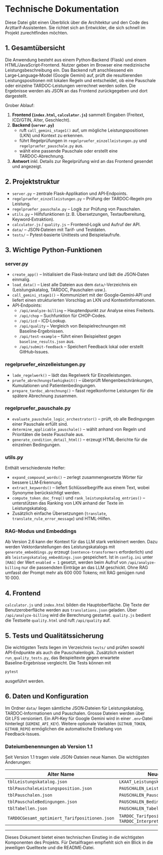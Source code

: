 # Technische Dokumentation

Diese Datei gibt einen Überblick über die Architektur und den Code des Arzttarif‑Assistenten. Sie richtet sich an Entwickler, die sich schnell im Projekt zurechtfinden möchten.

## 1. Gesamtübersicht

Die Anwendung besteht aus einem Python‑Backend (Flask) und einem HTML/JavaScript‑Frontend. Nutzer geben im Browser eine medizinische Leistungsbeschreibung ein. Das Backend ruft anschliessend ein Large‑Language‑Model (Google Gemini) auf, prüft die resultierenden Leistungspositionen mit lokalen Regeln und entscheidet, ob eine Pauschale oder einzelne TARDOC‑Leistungen verrechnet werden sollen. Die Ergebnisse werden als JSON an das Frontend zurückgegeben und dort dargestellt.

Grober Ablauf:

1. **Frontend (`index.html`, `calculator.js`)** sammelt Eingaben (Freitext, ICD/GTIN, Alter, Geschlecht).
2. **Backend (`server.py`)**
   - ruft `call_gemini_stage1()` auf, um mögliche Leistungspositionen (LKN) und Kontext zu erkennen.
   - führt Regelprüfungen in `regelpruefer_einzelleistungen.py` und `regelpruefer_pauschale.py` aus.
   - wählt eine passende Pauschale oder erstellt eine TARDOC‑Abrechnung.
3. **Antwort** inkl. Details zur Regelprüfung wird an das Frontend gesendet und angezeigt.

## 2. Projektstruktur

- `server.py` – zentrale Flask‑Applikation und API‑Endpoints.
- `regelpruefer_einzelleistungen.py` – Prüfung der TARDOC‑Regeln pro Leistung.
- `regelpruefer_pauschale.py` – Logik zur Prüfung von Pauschalen.
- `utils.py` – Hilfsfunktionen (z. B. Übersetzungen, Textaufbereitung, Keyword‑Extraktion).
- `calculator.js` / `quality.js` – Frontend‑Logik und Aufruf der API.
- `data/` – JSON‑Dateien mit Tarif‑ und Testdaten.
- `tests/` – Pytest‑basierte Unittests und Beispielaufrufe.

## 3. Wichtige Python‑Funktionen

### server.py

- `create_app()` – Initialisiert die Flask‑Instanz und lädt die JSON‑Daten einmalig.
- `load_data()` – Liest alle Dateien aus dem `data/`‑Verzeichnis ein (Leistungskatalog, TARDOC, Pauschalen usw.).
- `call_gemini_stage1()` – Kommuniziert mit der Google‑Gemini‑API und liefert einen strukturierten Vorschlag an LKN und Kontextinformationen.
- API‑Endpoints:
  - `/api/analyze-billing` – Hauptendpunkt zur Analyse eines Freitexts.
  - `/api/chop` – Suchfunktion für CHOP‑Codes.
  - `/api/icd` – ICD‑Lookup.
  - `/api/quality` – Vergleich von Beispielrechnungen mit Baseline‑Ergebnissen.
  - `/api/test-example` – führt einen Beispieltest gegen `baseline_results.json` aus.
  - `/api/submit-feedback` – Speichert Feedback lokal oder erstellt GitHub‑Issues.

### regelpruefer_einzelleistungen.py

- `lade_regelwerk()` – lädt das Regelwerk für Einzelleistungen.
- `pruefe_abrechnungsfaehigkeit()` – überprüft Mengenbeschränkungen, Kumulationen und Patientenbedingungen.
- `prepare_tardoc_abrechnung()` – fasst regelkonforme Leistungen für die spätere Abrechnung zusammen.

### regelpruefer_pauschale.py

- `evaluate_pauschale_logic_orchestrator()` – prüft, ob alle Bedingungen einer Pauschale erfüllt sind.
- `determine_applicable_pauschale()` – wählt anhand von Regeln und Prioritäten die beste Pauschale aus.
- `generate_condition_detail_html()` – erzeugt HTML‑Berichte für die einzelnen Bedingungen.

### utils.py

Enthält verschiedenste Helfer:
- `expand_compound_words()` – zerlegt zusammengesetzte Wörter für bessere LLM‑Erkennung.
- `extract_keywords()` – liefert Schlüsselbegriffe aus einem Text, wobei Synonyme berücksichtigt werden.
- `compute_token_doc_freq()` und `rank_leistungskatalog_entries()` – unterstützen das Ranking von LKN anhand der Texte im Leistungskatalog.
- Zusätzlich einfache Übersetzungen (`translate`, `translate_rule_error_message`) und HTML‑Hilfen.

### RAG-Modus und Embeddings

Ab Version 2.6 kann der Kontext für das LLM stark verkleinert werden. Dazu werden
Vektordarstellungen des Leistungskatalogs mit `generate_embeddings.py` erzeugt
(`sentence-transformers` erforderlich) und als `leistungskatalog_embeddings.json`
gespeichert. Ist in `config.ini` unter `[RAG]` der Wert `enabled = 1` gesetzt,
werden beim Aufruf von `/api/analyze-billing` nur die passendsten Einträge an das
LLM geschickt.
Ohne RAG umfasst der Prompt mehr als 600 000 Tokens; mit RAG genügen rund 10 000.

## 4. Frontend

`calculator.js` und `index.html` bilden die Hauptoberfläche. Die Texte der Benutzeroberfläche werden aus `translations.json` geladen. Über `/api/analyze-billing` wird die Berechnung gestartet. `quality.js` bedient die Testseite `quality.html` und ruft `/api/quality` auf.

## 5. Tests und Qualitätssicherung

Die wichtigsten Tests liegen im Verzeichnis `tests/` und prüfen sowohl API‑Endpunkte als auch die Pauschalenlogik. Zusätzlich existiert `run_quality_tests.py`, das Beispieltexte gegen erwartete Baseline‑Ergebnisse vergleicht. Die Tests können mit

```bash
pytest
```

ausgeführt werden.

## 6. Daten und Konfiguration

Im Ordner `data/` liegen sämtliche JSON‑Dateien für Leistungskatalog, TARDOC‑Informationen und Pauschalen. Grosse Dateien werden über Git LFS versioniert. Ein API‑Key für Google Gemini wird in einer `.env`‑Datei hinterlegt (`GEMINI_API_KEY`). Weitere optionale Variablen (`GITHUB_TOKEN`, `GITHUB_REPO`) ermöglichen die automatische Erstellung von Feedback‑Issues.

### Dateiumbenennungen ab Version 1.1

Seit Version 1.1 tragen viele JSON-Dateien neue Namen. Die wichtigsten Änderungen:

| Alter Name                         | Neuer Name                          |
|------------------------------------|-------------------------------------|
| `tblLeistungskatalog.json`         | `LKAAT_Leistungskatalog.json`       |
| `tblPauschaleLeistungsposition.json` | `PAUSCHALEN_Leistungspositionen.json` |
| `tblPauschalen.json`               | `PAUSCHALEN_Pauschalen.json`        |
| `tblPauschaleBedingungen.json`     | `PAUSCHALEN_Bedingungen.json`       |
| `tblTabellen.json`                 | `PAUSCHALEN_Tabellen.json`          |
| `TARDOCGesamt_optimiert_Tarifpositionen.json` | `TARDOC_Tarifpositionen.json` und `TARDOC_Interpretationen.json` |

---

Dieses Dokument bietet einen technischen Einstieg in die wichtigsten Komponenten des Projekts. Für Detailfragen empfiehlt sich ein Blick in die jeweiligen Quelltexte und die README‑Datei.
